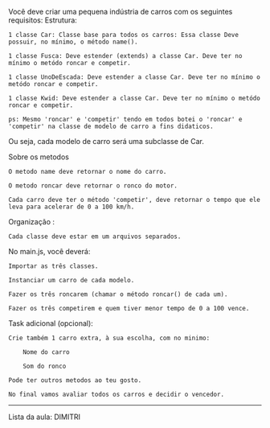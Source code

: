 
Você deve criar uma pequena indústria de carros com os seguintes requisitos:
Estrutura:

    1 classe Car: Classe base para todos os carros: Essa classe Deve possuir, no mínimo, o método name().

    1 classe Fusca: Deve estender (extends) a classe Car. Deve ter no mínimo o metódo roncar e competir.

    1 classe UnoDeEscada: Deve estender a classe Car. Deve ter no mínimo o metódo roncar e competir.

    1 classe Kwid: Deve estender a classe Car. Deve ter no mínimo o metódo roncar e competir.

    ps: Mesmo 'roncar' e 'competir' tendo em todos botei o 'roncar' e 'competir' na classe de modelo de carro a fins didaticos.
    
Ou seja, cada modelo de carro será uma subclasse de Car.

Sobre os metodos

    O metodo name deve retornar o nome do carro.

    O metodo roncar deve retornar o ronco do motor.

    Cada carro deve ter o método 'competir', deve retornar o tempo que ele leva para acelerar de 0 a 100 km/h.


Organização :

    Cada classe deve estar em um arquivos separados.


No main.js, você deverá:

    Importar as três classes.

    Instanciar um carro de cada modelo.

    Fazer os três roncarem (chamar o método roncar() de cada um).

    Fazer os três competirem e quem tiver menor tempo de 0 a 100 vence.

Task adicional (opcional):

    Crie também 1 carro extra, à sua escolha, com no minimo:

        Nome do carro

        Som do ronco
    
    Pode ter outros metodos ao teu gosto.

    No final vamos avaliar todos os carros e decidir o vencedor.

---

Lista da aula: DIMITRI
